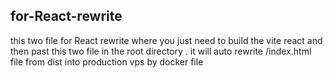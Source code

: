 ## for-React-rewrite
this two file for React rewrite where you just need to build the vite react and then past this two file in the root directory . it will auto rewrite /index.html file from dist into production vps by docker file
